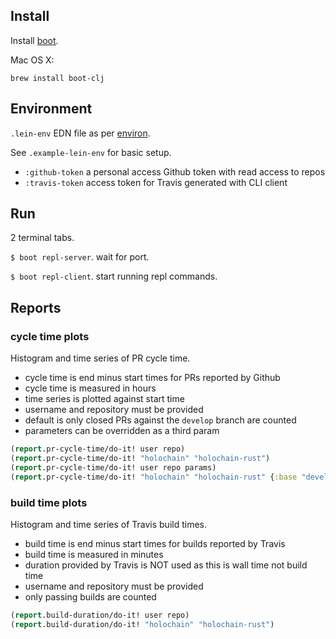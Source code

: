 ## Install

Install [boot](https://github.com/boot-clj/boot).

Mac OS X:

`brew install boot-clj`

## Environment

`.lein-env` EDN file as per [environ](https://github.com/weavejester/environ).

See `.example-lein-env` for basic setup.

- `:github-token` a personal access Github token with read access to repos
- `:travis-token` access token for Travis generated with CLI client

## Run

2 terminal tabs.

`$ boot repl-server`. wait for port.

`$ boot repl-client`. start running repl commands.

## Reports

### cycle time plots

Histogram and time series of PR cycle time.

- cycle time is end minus start times for PRs reported by Github
- cycle time is measured in hours
- time series is plotted against start time
- username and repository must be provided
- default is only closed PRs against the `develop` branch are counted
- parameters can be overridden as a third param

```clojure
(report.pr-cycle-time/do-it! user repo)
(report.pr-cycle-time/do-it! "holochain" "holochain-rust")
(report.pr-cycle-time/do-it! user repo params)
(report.pr-cycle-time/do-it! "holochain" "holochain-rust" {:base "develop" :state "all"})
```

### build time plots

Histogram and time series of Travis build times.

- build time is end minus start times for builds reported by Travis
- build time is measured in minutes
- duration provided by Travis is NOT used as this is wall time not build time
- username and repository must be provided
- only passing builds are counted

```clojure
(report.build-duration/do-it! user repo)
(report.build-duration/do-it! "holochain" "holochain-rust")
```
